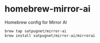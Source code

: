 # homebrew-mirror-ai
Homebrew config for Mirror AI

```bash
brew tap satpugnet/mirror-ai
brew install satpugnet/mirror-ai/mirrorai
```
